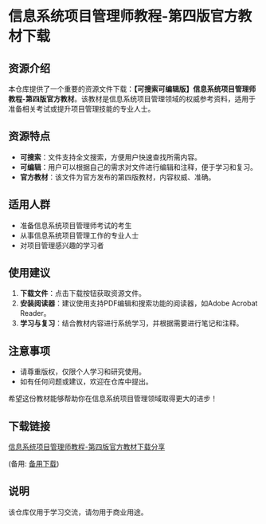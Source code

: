 # 信息系统项目管理师教程-第四版官方教材下载

## 资源介绍

本仓库提供了一个重要的资源文件下载：**【可搜索可编辑版】信息系统项目管理师教程-第四版官方教材**。该教材是信息系统项目管理领域的权威参考资料，适用于准备相关考试或提升项目管理技能的专业人士。

## 资源特点

- **可搜索**：文件支持全文搜索，方便用户快速查找所需内容。
- **可编辑**：用户可以根据自己的需求对文件进行编辑和注释，便于学习和复习。
- **官方教材**：该文件为官方发布的第四版教材，内容权威、准确。

## 适用人群

- 准备信息系统项目管理师考试的考生
- 从事信息系统项目管理工作的专业人士
- 对项目管理感兴趣的学习者

## 使用建议

1. **下载文件**：点击下载按钮获取资源文件。
2. **安装阅读器**：建议使用支持PDF编辑和搜索功能的阅读器，如Adobe Acrobat Reader。
3. **学习与复习**：结合教材内容进行系统学习，并根据需要进行笔记和注释。

## 注意事项

- 请尊重版权，仅限个人学习和研究使用。
- 如有任何问题或建议，欢迎在仓库中提出。

希望这份教材能够帮助你在信息系统项目管理领域取得更大的进步！

## 下载链接
[信息系统项目管理师教程-第四版官方教材下载分享](https://pan.quark.cn/s/38d3c77cb336) 

(备用: [备用下载](https://pan.baidu.com/s/1XJX3Pylzbh7CRB1SZyaCug?pwd=1234))

## 说明

该仓库仅用于学习交流，请勿用于商业用途。
